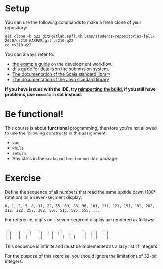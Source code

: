 # Setup

You can use the following commands to make a fresh clone of your repository:

```
git clone -b q22 git@gitlab.epfl.ch:lamp/students-repositories-fall-2020/cs210-GASPAR.git cs210-q22
cd cs210-q22
```

You can always refer to:
  * [the example guide](https://gitlab.epfl.ch/lamp/cs210/blob/master/labs/example-lab.md) on the development workflow.
  * [this guide](https://gitlab.epfl.ch/lamp/cs210/blob/master/labs/grading-and-submission.md) for details on the submission system.
  * [The documentation of the Scala standard library](https://www.scala-lang.org/files/archive/api/2.13.3)
  * [The documentation of the Java standard
    library](https://docs.oracle.com/en/java/javase/15/docs/api/index.html)

**If you have issues with the IDE, try [reimporting the build](https://gitlab.epfl.ch/lamp/cs210/-/blob/master/labs/example-lab.md#ide-features-like-type-on-hover-or-go-to-definition-do-not-work), if you still have problems, use `compile` in sbt instead.**

# Be functional!

This course is about **functional** programming, therefore you're not allowed to use the following
constructs in this assignment:
- `var`
- `while`
- `return`
- Any class in the `scala.collection.mutable` package

# Exercise

Define the sequence of all numbers that read the same upside down (180° rotation) on a seven-segment display:

```
0, 1, 2, 5, 8, 11, 22, 55, 69, 88, 96, 101, 111, 121, 151, 181, 202, 212, 222, 252, 282, 505, 515, 525, 555, ...
```

For reference, digits on a seven-segment display are rendered as follows:

```
 _        _    _         _    _    _    _    _
| |   |   _|   _|  |_|  |_   |_     |  |_|  |_|
|_|   |  |_    _|    |   _|  |_|    |  |_|   _|
```

This sequence is infinite and must be implemented as a lazy list of integers.

For the purpose of this exercise, you should ignore the limitations of 32-bit integers.
